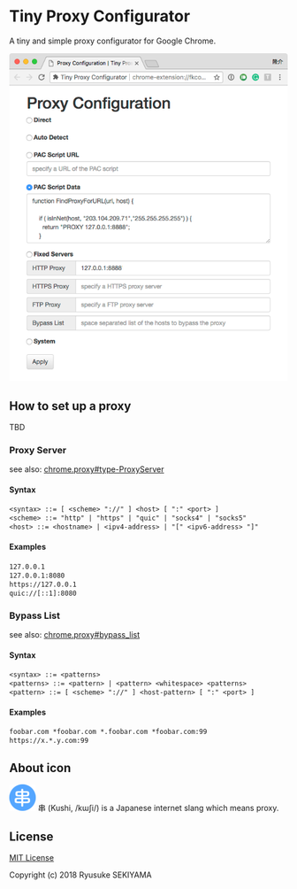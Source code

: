 # Tiny Proxy Configurator
A tiny and simple proxy configurator for Google Chrome.

![options](readme/options.png)

## How to set up a proxy

TBD

### Proxy Server

see also:  [chrome.proxy#type-ProxyServer](https://developer.chrome.com/extensions/proxy#type-ProxyServer)

#### Syntax

```
<syntax> ::= [ <scheme> "://" ] <host> [ ":" <port> ]
<scheme> ::= "http" | "https" | "quic" | "socks4" | "socks5"
<host> ::= <hostname> | <ipv4-address> | "[" <ipv6-address> "]"
```

#### Examples

```
127.0.0.1
127.0.0.1:8080
https://127.0.0.1
quic://[::1]:8080
```

### Bypass List

see also: [chrome.proxy#bypass_list](https://developer.chrome.com/extensions/proxy#bypass_list)

#### Syntax

```
<syntax> ::= <patterns>
<patterns> ::= <pattern> | <pattern> <whitespace> <patterns>
<pattern> ::= [ <scheme> "://" ] <host-pattern> [ ":" <port> ]
```

#### Examples

```
foobar.com *foobar.com *.foobar.com *foobar.com:99 https://x.*.y.com:99
```

## About icon

![icon](readme/icon48.png)
串 (Kushi, /kɯʃi/) is a Japanese internet slang which means proxy.

## License

[MIT License](LICENSE)

Copyright (c) 2018 Ryusuke SEKIYAMA
